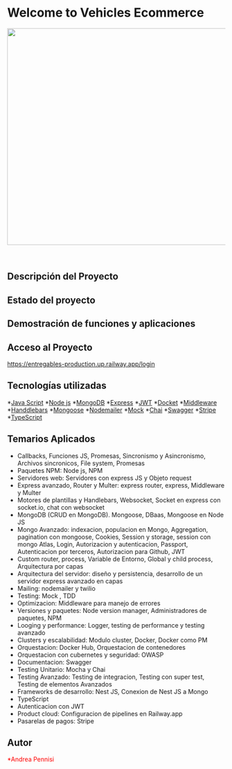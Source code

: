 <h1>Welcome to Vehicles Ecommerce</h1>
<p align="center">
<img src="https://github.com/AndreaPennisi04/entregables/assets/113997811/3879ee3e-e58e-49ce-abc8-3da505430120"  width="700" height="500">
</p>
<br>

## Descripción del Proyecto
## Estado del proyecto
## Demostración de funciones y aplicaciones
## Acceso al Proyecto
https://entregables-production.up.railway.app/login
## Tecnologías utilizadas
*[Java Script](#JavaScript)
*[Node js](#NodeJS)
*[MongoDB](#MongoDB)
*[Express](#Express)
*[JWT](#JWT)
*[Docket](#Docker)
*[Middleware](#Middleware)
*[Handdlebars](#Handlebars)
*[Mongoose](#Mongoose)
*[Nodemailer](#Nodemailer)
*[Mock](#Mock)
*[Chai](#Chai)
*[Swagger](#Swagger)
*[Stripe](#Stripe)
*[TypeScript](#TypeScript)
## Temarios Aplicados
- Callbacks, Funciones JS, Promesas, Sincronismo y Asincronismo, Archivos sincronicos, File system, Promesas
- Paquetes NPM: Node js, NPM
- Servidores web: Servidores con express JS y Objeto request
- Express avanzado, Router y Multer: express router, express, Middleware y Multer
- Motores de plantillas y Handlebars, Websocket, Socket en express con socket.io, chat con websocket
- MongoDB (CRUD en MongoDB). Mongoose, DBaas, Mongoose en Node JS
- Mongo Avanzado: indexacion, populacion en Mongo, Aggregation, pagination con mongoose, Cookies, Session y storage, session con mongo Atlas, Login, Autorizacion y autenticacion, Passport, Autenticacion por terceros, Autorizacion para Github, JWT
- Custom router, process, Variable de Entorno, Global y child process, Arquitectura por capas
- Arquitectura del servidor: diseño y persistencia, desarrollo de un servidor express avanzado en capas
- Mailing: nodemailer y twilio
- Testing: Mock , TDD
- Optimizacion: Middleware para manejo de errores
- Versiones y paquetes: Node version manager, Administradores de paquetes, NPM
- Looging y performance: Logger, testing de performance y testing avanzado
- Clusters y escalabilidad: Modulo cluster, Docker, Docker como PM
- Orquestacion: Docker Hub, Orquestacion de contenedores
- Orquestacion con cubernetes y seguridad: OWASP
- Documentacion: Swagger
- Testing Unitario: Mocha y Chai
- Testing Avanzado: Testing de integracion, Testing con super test, Testing de elementos Avanzados
- Frameworks de desarrollo: Nest JS, Conexion de Nest JS a Mongo
- TypeScript
- Autenticacion con JWT
- Product cloud: Configuracion de pipelines en Railway.app
- Pasarelas de pagos: Stripe
## Autor
<p style="color: red;">*Andrea Pennisi</p>
